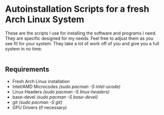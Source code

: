 # Autoinstallation Scripts for a fresh Arch Linux System
These are the scripts I use for installing the software and programs I need. They are specific designed for my needs. Feel free to adjust them as you see fit for your system. They take a lot of work off of you and give you a full system in no time.<br><br>
## Requirements
- Fresh Arch Linux installation
- Intel/AMD Microcodes <i>(sudo pacman -S intel-ucode)</i>
- Linux Headers <i>(sudo pacman -S linux-headers)</i>
- base-devel <i>(sudo pacman -S base-devel)</i>
- git <i>(sudo pacman -S git)</i>
- GPU Drivers (if necessary)
